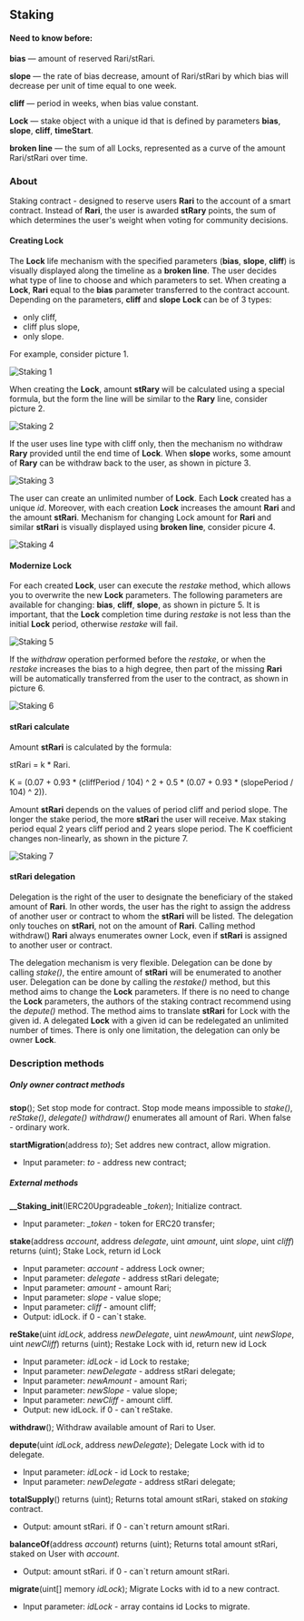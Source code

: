 ## Staking
#### Need to know before:
**bias** — amount of reserved Rari/stRari.

**slope** — the rate of bias decrease, amount of Rari/stRari by which bias will decrease per unit of time equal to one week.

**cliff** — period in weeks, when bias value constant.

**Lock** — stake object with a unique id that is defined by parameters **bias**, **slope**, **cliff**, **timeStart**.

**broken line** — the sum of all Locks, represented as a curve of the amount Rari/stRari over time.
### About
Staking contract - designed to reserve users **Rari** to the account of a smart contract.
Instead of **Rari**, the user is awarded **stRary** points, the sum of which determines 
the user's weight when voting for community decisions.

#### Creating Lock

The **Lock** life mechanism with the specified parameters (**bias**, **slope**, **cliff**) is visually displayed along the timeline 
as a **broken line**. The user decides what type of line to choose and which parameters to set. When creating a **Lock**,
**Rari** equal to the **bias** parameter transferred to the contract account. Depending on the parameters, **cliff** and **slope**
**Lock** can be of 3 types:
- only cliff,
- cliff plus slope,
- only slope.

For example, consider picture 1.

![Staking 1](documents/svg/Pict1StakeMethods.svg)

When creating the **Lock**, amount **stRary** will be calculated using a special formula, but the form
the line will be similar to the **Rary** line, consider picture 2. 

![Staking 2](documents/svg/Pict2RariStrariLines.svg)

If the user uses line type with cliff only, then the mechanism no withdraw **Rary** provided until the end time of **Lock**.
When **slope** works, some amount of **Rary** can be withdraw back to the user, as shown in picture 3.

![Staking 3](documents/svg/Pict3Withdraw.svg)

The user can create an unlimited number of **Lock**.
Each **Lock** created has a unique *id*. Moreover, with each creation
**Lock** increases the amount **Rari** and the amount **stRari**. Mechanism for changing Lock amount
for **Rari** and similar **stRari** is visually displayed using **broken line**, consider picure 4.

![Staking 4](documents/svg/Pict4BrokenLine.svg)

#### Modernize Lock

For each created **Lock**, user can execute the *restake* method, which allows you to overwrite the new **Lock** parameters.
The following parameters are available for changing: **bias**, **cliff**, **slope**, as shown in picture 5. It is important, 
that the **Lock** completion time during *restake* is not less than the initial **Lock** period, otherwise *restake* will fail. 

![Staking 5](documents/svg/Pict5ReStakingNoTransfer.svg)

If the *withdraw* operation performed before the *restake*, or when the *restake* increases the bias 
to a high degree, then part of the missing **Rari** will be automatically transferred from the user to the contract, as shown in picture 6.

![Staking 6](documents/svg/Pict6ReStakingTransfer.svg)

#### stRari calculate

Amount **stRari** is calculated by the formula:

stRari = k * Rari. 

K = (0.07 + 0.93 * (cliffPeriod / 104) ^ 2 + 0.5 * (0.07 + 0.93 * (slopePeriod / 104) ^ 2)).

Amount **stRari** depends on the values of period cliff and period slope. The longer the stake period, the more **stRari** 
the user will receive. Max staking period equal 2 years cliff period and 2 years slope period. 
The K coefficient changes non-linearly, as shown in the picture 7. 

![Staking 7](documents/svg/Pict7GgraphicK.svg)

#### stRari delegation

Delegation is the right of the user to designate the beneficiary of the staked amount of **Rari**. In other words, 
the user has the right to assign the address of another user or contract to whom the **stRari** will be listed.
The delegation only touches on **stRari**, not on the amount of **Rari**. Calling method withdraw() **Rari** always 
enumerates owner Lock, even if **stRari** is assigned to another user or contract.

The delegation mechanism is very flexible. Delegation can be done by calling *stake()*, the entire amount of **stRari** 
will be enumerated to another user. Delegation can be done by calling the *restake()* method, but this method aims 
to change the **Lock** parameters. If there is no need to change the **Lock** parameters, the authors of the staking contract
recommend using the *depute()* method. The method aims to translate **stRari** for Lock with the given id. A delegated
**Lock** with a given id can be redelegated an unlimited number of times. There is only one limitation, the delegation can
only be owner **Lock**.

### Description methods
##### Only owner contract methods
**stop**(); Set stop mode for contract. Stop mode means impossible to *stake()*, *reStake()*, *delegate()*
*withdraw()* enumerates all amount of Rari. When false - ordinary work.

**startMigration**(address *to*); Set addres new contract, allow migration.
- Input parameter: *to* - address new contract;

##### External methods
**__Staking_init**(IERC20Upgradeable *_token*); Initialize contract.
- Input parameter: *_token* - token for ERC20 transfer;

**stake**(address *account*, address *delegate*, uint *amount*, uint *slope*, uint *cliff*) returns (uint); Stake Lock, return id Lock
- Input parameter: *account* - address Lock owner;
- Input parameter: *delegate* - address stRari delegate;
- Input parameter: *amount* - amount Rari;
- Input parameter: *slope* - value slope;
- Input parameter: *cliff* - amount cliff;
- Output: idLock. if 0 - can`t stake.

**reStake**(uint *idLock*, address *newDelegate*, uint *newAmount*, uint *newSlope*, uint *newCliff*) returns (uint); Restake Lock with id, return new id Lock
- Input parameter: *idLock* - id Lock to restake;
- Input parameter: *newDelegate* - address stRari delegate;
- Input parameter: *newAmount* - amount Rari;
- Input parameter: *newSlope* - value slope;
- Input parameter: *newCliff* - amount cliff.
- Output: new idLock. if 0 - can`t reStake.

**withdraw**(); Withdraw available amount of Rari to User.

**depute**(uint *idLock*, address *newDelegate*); Delegate Lock with id to delegate.
- Input parameter: *idLock* - id Lock to restake;
- Input parameter: *newDelegate* - address stRari delegate;

**totalSupply**() returns (uint); Returns total amount stRari, staked on *staking* contract.
- Output: amount stRari. if 0 - can`t return amount stRari.

**balanceOf**(address *account*) returns (uint); Returns total amount stRari, staked on User with *account*.
- Output: amount stRari. if 0 - can`t return amount stRari.

**migrate**(uint[] memory *idLock*); Migrate Locks with id to a new contract.
- Input parameter: *idLock* - array contains id Locks to migrate.